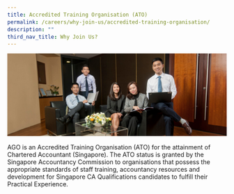 ```yaml
---
title: Accredited Training Organisation (ATO)
permalink: /careers/why-join-us/accredited-training-organisation/
description: ""
third_nav_title: Why Join Us?
---
```

![](/images/HR%20Banner.jpg)

AGO is an Accredited Training Organisation (ATO) for the attainment of Chartered Accountant (Singapore). The ATO status is granted by the Singapore Accountancy Commission to organisations that possess the appropriate standards of staff training, accountancy resources and development for Singapore CA Qualifications candidates to fulfill their Practical Experience.